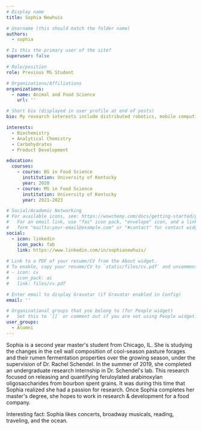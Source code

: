```yaml
---
# Display name
title: Sophia Newhuis

# Username (this should match the folder name)
authors:
  - sophia

# Is this the primary user of the site?
superuser: false

# Role/position
role: Previous MS Student

# Organizations/Affiliations
organizations:
  - name: Animal and Food Science
    url: ''

# Short bio (displayed in user profile at end of posts)
bio: My research interests include distributed robotics, mobile computing and programmable matter.

interests:
  - Biochemistry
  - Analytical Chemistry
  - Carbohydrates
  - Product Development

education:
  courses:
    - course: BS in Food Science
      institution: University of Kentucky 
      year: 2020
    - course: MS in Food Science
      institution: University of Kentucky 
      year: 2021-2023

# Social/Academic Networking
# For available icons, see: https://wowchemy.com/docs/getting-started/page-builder/#icons
#   For an email link, use "fas" icon pack, "envelope" icon, and a link in the
#   form "mailto:your-email@example.com" or "#contact" for contact widget.
social:
  - icon: linkedin
    icon_pack: fab
    link: https://www.linkedin.com/in/sophianewhuis/
 
# Link to a PDF of your resume/CV from the About widget.
# To enable, copy your resume/CV to `static/files/cv.pdf` and uncomment the lines below.
# - icon: cv
#   icon_pack: ai
#   link: files/cv.pdf

# Enter email to display Gravatar (if Gravatar enabled in Config)
email: ''

# Organizational groups that you belong to (for People widget)
#   Set this to `[]` or comment out if you are not using People widget.
user_groups:
  - Alumni
---
```


Sophia is a second year master's student from Chicago, IL. She is studying the changes in the cell wall composition of cool-season pasture forages and their rumen fermentation properties over the growing season, under the supervision of Dr. Rachel Schendel. In the summer of 2019, she completed an undergraduate research internship in Dr. Schendel's lab. This research focused on releasing and quantifying feruloylated arabinoxylan oligosaccharides from bourbon spent grains. It was during this time that Sophia realized she had a passion for research. Once Sophia completes her master's degree, she hopes to work in research & development for a food company.

Interesting fact: Sophia likes concerts, broadway musicals, reading, traveling, and the ocean.

